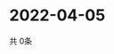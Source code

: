 # 2022-04-05
  共 0条

  <!-- BEGIN -->
  <!-- 最后更新时间Tue Apr 05 2022 07:06:37 GMT+0000 (Coordinated Universal Time) -->
  
  <!-- END -->
  
  